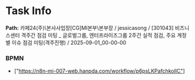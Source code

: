 # Task Info

**Path:** 카페24(주)\본사사업장\[CG]MI본부\본부장 / jessicasong / [301043] 비즈니스센터 격주간 점검 미팅 _ 글로벌그룹, 엔터프라이즈그룹 2주간 실적 점검, 주요 계정별 이슈 점검 미팅(격주진행) / 2025-09-01_00-00-00

### BPMN
- ["https://n8n-mi-007-web.hanpda.com/workflow/p6psLKPafchkolIC"]

